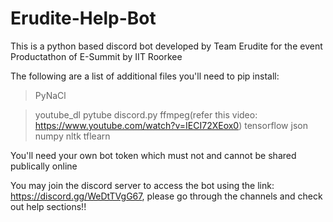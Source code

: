 # Erudite-Help-Bot

This is a python based discord bot developed by Team Erudite for the event Productathon of E-Summit by IIT Roorkee

The following are a list of additional files you'll need to pip install:
> PyNaCl

> youtube_dl
> pytube
> discord.py
> ffmpeg(refer this video: https://www.youtube.com/watch?v=IECI72XEox0)
> tensorflow
> json
> numpy
> nltk
> tflearn

You'll need your own bot token which must not and cannot be shared publically online

You may join the discord server to access the bot using the link: https://discord.gg/WeDtTVgG67,
please go through the channels and check out help sections!!
